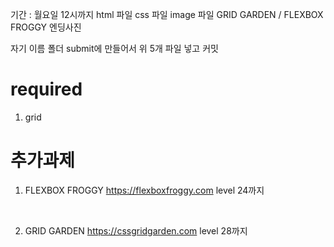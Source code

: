 기간 : 월요일 12시까지
html 파일
css 파일
image 파일
GRID GARDEN / FLEXBOX FROGGY 엔딩사진

자기 이름 폴더 submit에 만들어서 위 5개 파일 넣고 커밋

# required

1. grid
   <br/>

# 추가과제

1. FLEXBOX FROGGY
   https://flexboxfroggy.com
   level 24까지

   <br/>

2. GRID GARDEN
   https://cssgridgarden.com
   level 28까지
